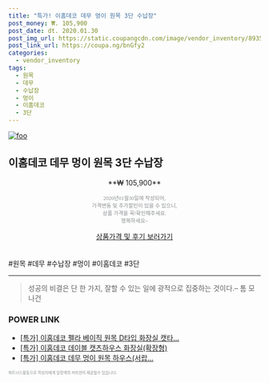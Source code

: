 ```yaml
--- 
title: "특가! 이홈데코 데무 멍이 원목 3단 수납장" 
post_money: ₩. 105,900 
post_date: dt. 2020.01.30 
post_img_url: https://static.coupangcdn.com/image/vendor_inventory/8935/8f91fd0304fdf5d64e46459bc2d38b110c50729b54858c7775cbf457dea8.jpg 
post_link_url: https://coupa.ng/bnGfy2 
categories: 
  - vendor_inventory 
tags: 
  - 원목 
  - 데무 
  - 수납장 
  - 멍이 
  - 이홈데코 
  - 3단 
--- 
```

[![foo](https://static.coupangcdn.com/image/vendor_inventory/8935/8f91fd0304fdf5d64e46459bc2d38b110c50729b54858c7775cbf457dea8.jpg)](https://coupa.ng/bnGfy2) 

## 이홈데코 데무 멍이 원목 3단 수납장 
<p style="text-align: center;">**₩ 105,900**</p> 
<p style="text-align: center;"><span style="color: #898c8f; font-family: Georgia,Times,serif; font-size: 0.75em;">2020년01월30일에 작성되어, <br>가격변동 및 추가할인이 있을 수 있으니,<br> 상품 가격을 꼭!확인해주세요.<br>행복하세요~</span> 
</p>	 
<div markdown="0" style="text-align: center;"><a href="https://coupa.ng/bnGfy2" class="btn btn--success">상품가격 및 후기 보러가기</a></div> 
<br><br> 
  #원목 #데무 #수납장 #멍이 #이홈데코 #3단 
<hr> 

> 성공의 비결은 단 한 가지, 잘할 수 있는 일에 광적으로 집중하는 것이다.–  톰 모나건 


### POWER LINK

* <a href="https://blog.naver.com/santokki14/221790358906" target="_blank">[특가] 이홈데코 펠라 베이직 원목 D타입 화장실 캣타...</a>
* <a href="https://blog.naver.com/santokki14/221790191449" target="_blank">[특가] 이홈데코 데이블 캣츠하우스 화장실(확장형)</a>
* <a href="https://blog.naver.com/santokki14/221790573037" target="_blank">[특가] 이홈데코 데무 멍이 원목 하우스(서랍...</a>

<span style="color: #898c8f; font-family: Georgia,Times,serif; font-size: 0.55em;">파트너스활동으로 작성자에게 일정액의 커미션이 제공될수 있습니다.</span> 
